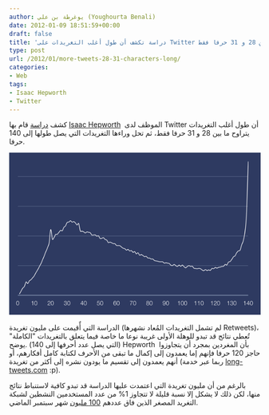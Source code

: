 ```yaml
---
author: يوغرطة بن علي (Youghourta Benali)
date: 2012-01-09 18:51:59+00:00
draft: false
title: 'دراسة تكشف أن طول أغلب التغريدات على Twitter يتراوح ما بين 28 و 31 حرفا فقط  '
type: post
url: /2012/01/more-tweets-28-31-characters-long/
categories:
- Web
tags:
- Isaac Hepworth
- Twitter
---
```


كشف [دراسة](http://thenextweb.com/twitter/2012/01/07/interesting-fact-most-tweets-posted-are-approximately-30-characters-long/) قام بها [Isaac Hepworth](https://twitter.com/#!/isaach)  الموظف لدى Twitter أن طول أغلب التغريدات يتراوح ما بين 28 و 31 حرفا فقط، ثم تحل وراءها التغريدات التي يصل طولها إلى 140 حرفا.




[![رسم بياني حول أطوال التغريدات المنشورة على تويتر](most-tweets-posted-are-approximately-30-characters-long.png)
](most-tweets-posted-are-approximately-30-characters-long.png)




الدراسة التي أٌقيمت على مليون تغريدة (لم تشمل التغريدات المُعاد نشهرها Retweets)، تُعطي نتائج قد تبدو للوهلة الأولى غريبة نوعا ما خاصة فيما يتعلق بالتغريدات "الكاملة" (التي يصل عدد أحرفها إلى 140) .يوضح Hepworth  بأن المغردين بمجرد أن يتجاوزوا حاجز 120 حرفا فإنهم إما يعمدون إلى إكمال ما تبقى من الأحرف لكتابة كامل أفكارهم، أو أنهم يعمدون إلى تقسيم ما يودون نشره إلى أكثر من تغريدة (ربما عبر خدمة [long-tweets.com](http://long-tweets.com/) :p).




بالرغم من أن مليون تغريدة التي اعتمدت عليها الدراسة قد تبدو كافية لاستنباط نتائج منها، لكن ذلك لا يشكل إلا نسبة قليلة لا تتجاوز 1% من عدد المستخدمين النشطين لشبكة التغريد المصغر الذين فاق عددهم [100 مليون](http://blog.twitter.com/2011/09/one-hundred-million-voices.html) شهر سبتمبر الماضي.
